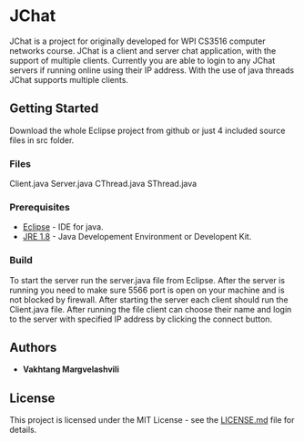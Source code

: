 # JChat

JChat is a project for originally developed for WPI CS3516 computer networks course. JChat is a client and server chat application, with the support of multiple clients. Currently you are able to login to any JChat servers if running online using their IP address. With the use of java threads JChat supports multiple clients. 

## Getting Started

Download the whole Eclipse project from github or just 4 included source files in src folder. 

### Files
Client.java
Server.java
CThread.java
SThread.java

### Prerequisites

* [Eclipse](https://www.eclipse.org/downloads/) - IDE for java.
* [JRE 1.8](http://www.oracle.com/technetwork/java/javase/downloads/jre8-downloads-2133155.html) - Java Developement Environment or Developent Kit.

### Build

To start the server run the server.java file from Eclipse. 
After the server is running you need to make sure 5566 port is open on your machine and is not blocked by firewall.
After starting the server each client should run the Client.java file. 
After running the file client can choose their name and login to the server with specified IP address by clicking the connect button.


## Authors

* **Vakhtang Margvelashvili** 

## License

This project is licensed under the MIT License - see the [LICENSE.md](LICENSE.md) file for details.